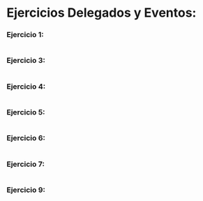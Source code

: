 # **Ejercicios Delegados y Eventos**:

### **Ejercicio 1**:
![]()

### **Ejercicio 3**:
![]()

### **Ejercicio 4**:
![]()

### **Ejercicio 5**:
![]()

### **Ejercicio 6**:
![]()

### **Ejercicio 7**:
![]()

### **Ejercicio 9**:
![]()
